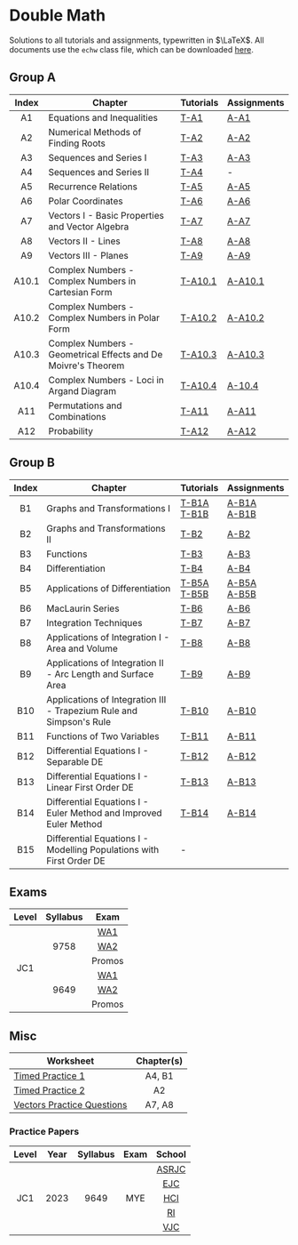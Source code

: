 # Double Math

Solutions to all tutorials and assignments, typewritten in $\LaTeX$. All documents use the `echw` class file, which can be downloaded [here](https://github.com/asdia0/echw).

## Group A
| Index | Chapter | Tutorials | Assignments |
| :---: | ------- | --------- | ----------- |
| A1 | Equations and Inequalities | [T-A1](/Group%20A/Chapter%20A1/Tutorial%20A1/Tutorial%20A1.pdf) | [A-A1](/Group%20A/Chapter%20A1/Assignment%20A1/Assignment%20A1.pdf) |
| A2 | Numerical Methods of Finding Roots | [T-A2](/Group%20A/Chapter%20A2/Tutorial%20A2/Tutorial%20A2.pdf) | [A-A2](/Group%20A/Chapter%20A2/Assignment%20A2/Assignment%20A2.pdf) |
| A3 | Sequences and Series I | [T-A3](/Group%20A/Chapter%20A3/Tutorial%20A3/Tutorial%20A3.pdf) | [A-A3](/Group%20A/Chapter%20A3/Assignment%20A3/Assignment%20A3.pdf) |
| A4 | Sequences and Series II | [T-A4](/Group%20A/Chapter%20A4/Tutorial%20A4/Tutorial%20A4.pdf) | - |
| A5 | Recurrence Relations | [T-A5](/Group%20A/Chapter%20A5/Tutorial%20A5/Tutorial%20A5.pdf) | [A-A5](/Group%20A/Chapter%20A5/Assignment%20A5/Assignment%20A5.pdf) | 
| A6 | Polar Coordinates | [T-A6](/Group%20A/Chapter%20A6/Tutorial%20A6/Tutorial%20A6.pdf) | [A-A6](/Group%20A/Chapter%20A6/Assignment%20A6/Assignment%20A6.pdf) |
| A7 | Vectors I - Basic Properties and Vector Algebra | [T-A7](/Group%20A/Chapter%20A7/Tutorial%20A7/Tutorial%20A7.pdf) | [A-A7](/Group%20A/Chapter%20A7/Assignment%20A7/Assignment%20A7.pdf) |
| A8 | Vectors II - Lines | [T-A8](/Group%20A/Chapter%20A8/Tutorial%20A8/Tutorial%20A8.pdf) | [A-A8](/Group%20A/Chapter%20A8/Assignment%20A8/Assignment%20A8.pdf) |
| A9 | Vectors III - Planes | [T-A9](/Group%20A/Chapter%20A9/Tutorial%20A9/Tutorial%20A9.pdf) | [A-A9](/Group%20A/Chapter%20A9/Assignment%20A9/Assignment%20A9.pdf) |
| A10.1 | Complex Numbers - Complex Numbers in Cartesian Form | [T-A10.1](/Group%20A/Chapter%20A10/Chapter%20A10.1/Tutorial%20A10.1/Tutorial%20A10.1.pdf) | [A-A10.1](/Group%20A/Chapter%20A10/Chapter%20A10.1/Assignment%20A10.1/Assignment%20A10.1.pdf) |
| A10.2 | Complex Numbers - Complex Numbers in Polar Form | [T-A10.2](/Group%20A/Chapter%20A10/Chapter%20A10.2/Tutorial%20A10.2/Tutorial%20A10.2.pdf) | [A-A10.2](/Group%20A/Chapter%20A10/Chapter%20A10.2/Assignment%20A10.2/Assignment%20A10.2.pdf) |
| A10.3 | Complex Numbers - Geometrical Effects and De Moivre's Theorem | [T-A10.3](/Group%20A/Chapter%20A10/Chapter%20A10.3/Tutorial%20A10.3/Tutorial%20A10.3.pdf) | [A-A10.3](/Group%20A/Chapter%20A10/Chapter%20A10.3/Assignment%20A10.3/Assignment%20A10.3.pdf) |
| A10.4 | Complex Numbers - Loci in Argand Diagram | [T-A10.4](/Group%20A/Chapter%20A10/Chapter%20A10.4/Tutorial%20A10.4/Tutorial%20A10.4.pdf) | [A-10.4](/Group%20A/Chapter%20A10/Chapter%20A10.4/Assignment%20A10.4/Assignment%20A10.4.pdf) |
| A11 | Permutations and Combinations | [T-A11](/Group%20A/Chapter%20A11/Tutorial%20A11/Tutorial%20A11.pdf) | [A-A11](/Group%20A/Chapter%20A11/Assignment%20A11/Assignment%20A11.pdf) |
| A12 | Probability | [T-A12](/Group%20A/Chapter%20A12/Tutorial%20A12/Tutorial%20A12.pdf) | [A-A12](/Group%20A/Chapter%20A12/Assignment%20A12/Assignment%20A12.pdf) |

## Group B
| Index | Chapter | Tutorials | Assignments |
| :---: | ------- | --------- | ----------- |
| B1 | Graphs and Transformations I | [T-B1A](/Group%20B/Chapter%20B1/Tutorial%20B1A/Tutorial%20B1A.pdf)</br>[T-B1B](/Group%20B/Chapter%20B1/Tutorial%20B1B/Tutorial%20B1B.pdf) | [A-B1A](/Group%20B/Chapter%20B1/Assignment%20B1A/Assignment%20B1A.pdf)</br>[A-B1B](/Group%20B/Chapter%20B1/Assignment%20B1B/Assignment%20B1B.pdf) |
| B2 | Graphs and Transformations II | [T-B2](/Group%20B/Chapter%20B2/Tutorial%20B2/Tutorial%20B2.pdf) | [A-B2](/Group%20B/Chapter%20B2/Assignment%20B2/Assignment%20B2.pdf) |
| B3 | Functions | [T-B3](/Group%20B/Chapter%20B3/Tutorial%20B3/Tutorial%20B3.pdf) | [A-B3](/Group%20B/Chapter%20B3/Assignment%20B3/Assignment%20B3.pdf) |
| B4 | Differentiation | [T-B4](/Group%20B/Chapter%20B4/Tutorial%20B4/Tutorial%20B4.pdf) | [A-B4](/Group%20B/Chapter%20B4/Assignment%20B4/Assignment%20B4.pdf) |
| B5 | Applications of Differentiation | [T-B5A](/Group%20B/Chapter%20B5/Tutorial%20B5A/Tutorial%20B5A.pdf)</br>[T-B5B](/Group%20B/Chapter%20B5/Tutorial%20B5B/Tutorial%20B5B.pdf) | [A-B5A](/Group%20B/Chapter%20B5/Assignment%20B5A/Assignment%20B5A.pdf)</br>[A-B5B](/Group%20B/Chapter%20B5/Assignment%20B5B/Assignment%20B5B.pdf) |
| B6 | MacLaurin Series | [T-B6](/Group%20B/Chapter%20B6/Tutorial%20B6/Tutorial%20B6.pdf) | [A-B6](/Group%20B/Chapter%20B6/Assignment%20B6/Assignment%20B6.pdf) |
| B7 | Integration Techniques | [T-B7](/Group%20B/Chapter%20B7/Tutorial%20B7/Tutorial%20B7.pdf) | [A-B7](/Group%20B/Chapter%20B7/Assignment%20B7/Assignment%20B7.pdf) |
| B8 | Applications of Integration I - Area and Volume | [T-B8](/Group%20B/Chapter%20B8/Tutorial%20B8/Tutorial%20B8.pdf) | [A-B8](/Group%20B/Chapter%20B8/Assignment%20B8/Assignment%20B8.pdf) |
| B9 | Applications of Integration II - Arc Length and Surface Area| [T-B9](/Group%20B/Chapter%20B9/Tutorial%20B9/Tutorial%20B9.pdf) | [A-B9](/Group%20B/Chapter%20B9/Assignment%20B9/Assignment%20B9.pdf]) |
| B10 | Applications of Integration III - Trapezium Rule and Simpson's Rule | [T-B10](/Group%20B/Chapter%20B10/Tutorial%20B10/Tutorial%20B10.pdf) | [A-B10](/Group%20B/Chapter%20B10/Assignment%20B10/Assignment%20B10.pdf) |
| B11 | Functions of Two Variables | [T-B11](/Group%20B/Chapter%20B11/Tutorial%20B11/Tutorial%20B11.pdf) | [A-B11](/Group%20B/Chapter%20B11/Assignment%20B11/Assignment%20B11.pdf) |
| B12 | Differential Equations I - Separable DE | [T-B12](/Group%20B/Chapter%20B12/Tutorial%20B12/Tutorial%20B12.pdf) | [A-B12](/Group%20B/Chapter%20B12/Assignment%20B12/Assignment%20B12.pdf) |
| B13 | Differential Equations I - Linear First Order DE | [T-B13](/Group%20B/Chapter%20B13/Tutorial%20B13/Tutorial%20B13.pdf) | [A-B13](/Group%20B/Chapter%20B13/Assignment%20B13/Assignment%20B13.pdf) |
| B14 | Differential Equations I - Euler Method and Improved Euler Method | [T-B14](/Group%20B/Chapter%20B14/Tutorial%20B14/Tutorial%20B14.pdf) | [A-B14](/Group%20B/Chapter%20B14/Assignment%20B14/Assignment%20B14.pdf) |
| B15 | Differential Equations I - Modelling Populations with First Order DE | - | |

## Exams

<table style="text-align: center; vertical-align: middle;">
    <thead>
        <tr>
            <th>Level</th>
            <th>Syllabus</th>
            <th>Exam</th>
        </tr>
    </thead>
    <tbody>
        <tr>
            <td rowspan=6>JC1</td>
            <td rowspan=3>9758</td>
            <td><a href="/Exams/JC1 9758 WA1/JC1 9758 WA1.pdf">WA1</a></td>
        </tr>
        <tr>
            <td><a href="/Exams/JC1 9758 WA2/JC1 9758 WA2.pdf">WA2</a></td>
        </tr>
        <tr>
            <td>Promos</td>
        </tr>
        <tr>
            <td rowspan=3>9649</td>
            <td><a href="/Exams/JC1 9649 WA1/JC1 9649 WA1.pdf">WA1</a></td>
        </tr>
        <tr>
            <td><a href="/Exams/JC1 9649 WA2/JC1 9649 WA2.pdf">WA2</a></td>
        </tr>
        <tr>
            <td>Promos</td>
        </tr>
    </tbody>
</table>


## Misc

| Worksheet | Chapter(s) |
| --------- | :--------: |
| [Timed Practice 1](/Misc/Timed%20Practice%201/Timed%20Practice%201.pdf) | A4, B1 |
| [Timed Practice 2](/Misc/Timed%20Practice%202/Timed%20Practice%202.pdf) | A2 |
| [Vectors Practice Questions](/Misc/Vectors%20Practice%20Questions/Vectors%20Practice%20Questions.pdf) | A7, A8 |


### Practice Papers

<table style="text-align: center; vertical-align: middle;">
    <thead>
        <tr>
            <th>Level</th>
            <th>Year</th>
            <th>Syllabus</th>
            <th>Exam</th>
            <th>School</th>
        </tr>
    </thead>
    <tbody>
        <tr>
            <td rowspan=5>JC1</td>
            <td rowspan=5>2023</td>
            <td rowspan=5>9649</td>
            <td rowspan=5>MYE</td>
            <td><a href="/Misc/JC1 2023 9649 MYE ASRJC/JC1 2023 9649 MYE ASRJC.pdf">ASRJC</a></td>
        </tr>
        <tr>
            <td><a href="/Misc/JC1 2023 9649 MYE EJC/JC1 2023 9649 MYE EJC.pdf">EJC</a></td>
        </tr>
        <tr>
            <td><a href="/Misc/JC1 2023 9649 MYE HCI/JC1 2023 9649 MYE HCI.pdf">HCI</a></td>
        </tr>
        <tr>
            <td><a href="/Misc/JC1 2023 9649 MYE RI/JC1 2023 9649 MYE RI.pdf">RI</a></td>
        </tr>
        <tr>
            <td><a href="/Misc/JC1 2023 9649 MYE VJC/JC1 2023 9649 MYE VJC.pdf">VJC</a></td>
        </tr>
    </tbody>
</table>
